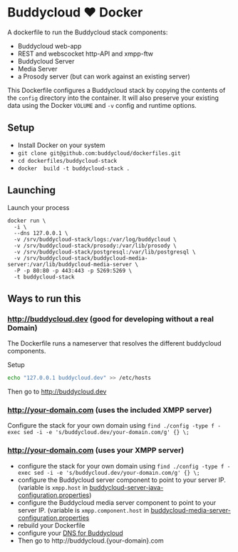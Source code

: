 Buddycloud ♥ Docker
===================

A dockerfile to run the Buddycloud stack components:
* Buddycloud web-app
* REST and webscocket http-API and xmpp-ftw
* Buddycloud Server
* Media Server
* a Prosody server (but can work against an existing server)

This Dockerfile configures a Buddycloud stack by copying the contents of the `config` directory into the container. It will also preserve your existing data using the Docker `VOLUME` and `-v` config and runtime options.

## Setup

* Install Docker on your system
* `git clone git@github.com:buddycloud/dockerfiles.git`
* `cd dockerfiles/buddycloud-stack`
* `docker  build -t buddycloud-stack .`

## Launching

Launch your process
```
docker run \
  -i \
  --dns 127.0.0.1 \
  -v /srv/buddycloud-stack/logs:/var/log/buddycloud \
  -v /srv/buddycloud-stack/prosody:/var/lib/prosody \
  -v /srv/buddycloud-stack/postgresql:/var/lib/postgresql \
  -v /srv/buddycloud-stack/buddycloud-media-server:/var/lib/buddycloud-media-server \
  -P -p 80:80 -p 443:443 -p 5269:5269 \
  -t buddycloud-stack
```

## Ways to run this

### http://buddycloud.dev (good for developing without a real Domain)

The Dockerfile runs a nameserver that resolves the different buddycloud components. 

Setup

```bash
echo "127.0.0.1 buddycloud.dev" >> /etc/hosts
```

Then go to http://buddycloud.dev

### http://your-domain.com (uses the included XMPP server)

Configure the stack for your own domain using `find ./config -type f -exec sed -i -e 's/buddycloud.dev/your-domain.com/g' {} \;`


### http://your-domain.com (uses your XMPP server)

* configure the stack for your own domain using `find ./config -type f -exec sed -i -e 's/buddycloud.dev/your-domain.com/g' {} \;`
* configure the Buddycloud server component to point to your server IP. (variable is `xmpp.host` in  [buddycloud-server-java-configuration.properties](https://github.com/buddycloud/dockerfiles/blob/master/buddycloud-stack/config/buddycloud-server-java-configuration.properties))
* configure the Buddycloud media server component to point to your server IP. (variable is `xmpp.component.host` in [buddycloud-media-server-configuration.properties](https://github.com/buddycloud/dockerfiles/blob/master/buddycloud-stack/config/buddycloud-media-server-configuration.properties)
* rebuild your Dockerfile
* configure your [DNS for Buddycloud](http://buddycloud.com/install#buddycloud_dns_)
* Then go to http://buddycloud.{your-domain}.com
